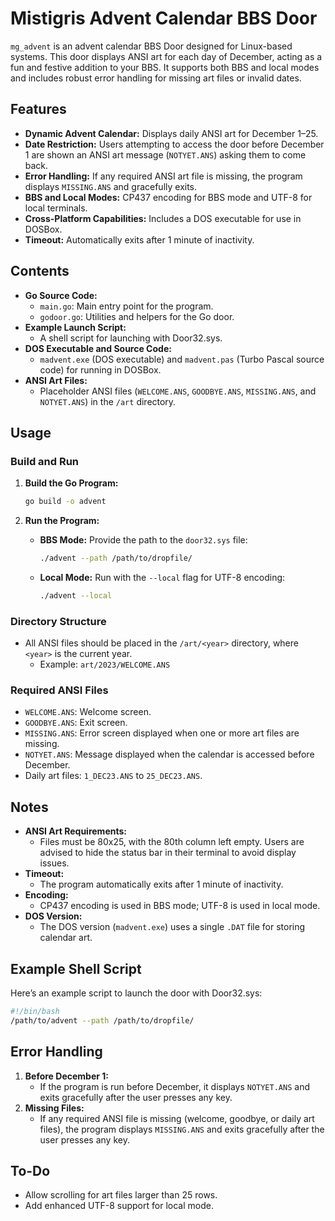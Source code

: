 # Mistigris Advent Calendar BBS Door

`mg_advent` is an advent calendar BBS Door designed for Linux-based systems. This door displays ANSI art for each day of December, acting as a fun and festive addition to your BBS. It supports both BBS and local modes and includes robust error handling for missing art files or invalid dates.

## Features
- **Dynamic Advent Calendar:** Displays daily ANSI art for December 1–25.
- **Date Restriction:** Users attempting to access the door before December 1 are shown an ANSI art message (`NOTYET.ANS`) asking them to come back.
- **Error Handling:** If any required ANSI art file is missing, the program displays `MISSING.ANS` and gracefully exits.
- **BBS and Local Modes:** CP437 encoding for BBS mode and UTF-8 for local terminals.
- **Cross-Platform Capabilities:** Includes a DOS executable for use in DOSBox.
- **Timeout:** Automatically exits after 1 minute of inactivity.

## Contents
- **Go Source Code:**
  - `main.go`: Main entry point for the program.
  - `godoor.go`: Utilities and helpers for the Go door.
- **Example Launch Script:**
  - A shell script for launching with Door32.sys.
- **DOS Executable and Source Code:**
  - `madvent.exe` (DOS executable) and `madvent.pas` (Turbo Pascal source code) for running in DOSBox.
- **ANSI Art Files:**
  - Placeholder ANSI files (`WELCOME.ANS`, `GOODBYE.ANS`, `MISSING.ANS`, and `NOTYET.ANS`) in the `/art` directory.

## Usage
### Build and Run
1. **Build the Go Program:**
   ```bash
   go build -o advent
   ```

2. **Run the Program:**
   - **BBS Mode:**
     Provide the path to the `door32.sys` file:
     ```bash
     ./advent --path /path/to/dropfile/
     ```
   - **Local Mode:**
     Run with the `--local` flag for UTF-8 encoding:
     ```bash
     ./advent --local
     ```

### Directory Structure
- All ANSI files should be placed in the `/art/<year>` directory, where `<year>` is the current year.
  - Example: `art/2023/WELCOME.ANS`

### Required ANSI Files
- `WELCOME.ANS`: Welcome screen.
- `GOODBYE.ANS`: Exit screen.
- `MISSING.ANS`: Error screen displayed when one or more art files are missing.
- `NOTYET.ANS`: Message displayed when the calendar is accessed before December.
- Daily art files: `1_DEC23.ANS` to `25_DEC23.ANS`.

## Notes
- **ANSI Art Requirements:**
  - Files must be 80x25, with the 80th column left empty. Users are advised to hide the status bar in their terminal to avoid display issues.
- **Timeout:**
  - The program automatically exits after 1 minute of inactivity.
- **Encoding:**
  - CP437 encoding is used in BBS mode; UTF-8 is used in local mode.
- **DOS Version:**
  - The DOS version (`madvent.exe`) uses a single `.DAT` file for storing calendar art.

## Example Shell Script
Here’s an example script to launch the door with Door32.sys:
```bash
#!/bin/bash
/path/to/advent --path /path/to/dropfile/
```

## Error Handling
1. **Before December 1:**
   - If the program is run before December, it displays `NOTYET.ANS` and exits gracefully after the user presses any key.
2. **Missing Files:**
   - If any required ANSI file is missing (welcome, goodbye, or daily art files), the program displays `MISSING.ANS` and exits gracefully after the user presses any key.

## To-Do
- Allow scrolling for art files larger than 25 rows.
- Add enhanced UTF-8 support for local mode.
